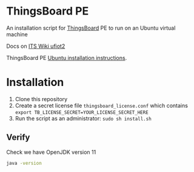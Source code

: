 # ThingsBoard PE
An installation script for [ThingsBoard](https://thingsboard.io/) PE to run on an Ubuntu virtual machine

Docs on [ITS Wiki ufiot2](https://itswiki.shef.ac.uk/wiki/Ufiot2)

ThingsBoard PE [Ubuntu installation instructions](https://thingsboard.io/docs/user-guide/install/pe/ubuntu/).

# Installation

1. Clone this repository
2. Create a secret license file `thingsboard_license.conf` which contains `export TB_LICENSE_SECRET=YOUR_LICENSE_SECRET_HERE`
3. Run the script as an administrator: `sudo sh install.sh`

## Verify

Check we have OpenJDK version 11

```bash
java -version
```

